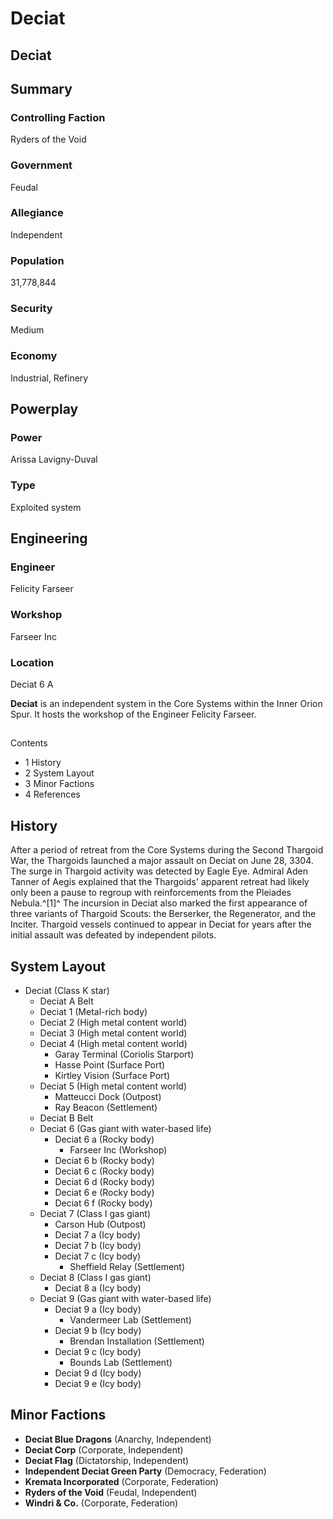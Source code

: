 # Deciat
## Deciat

		

## Summary

### Controlling Faction

Ryders of the Void

### Government

Feudal

### Allegiance

Independent

### Population

31,778,844

### Security

Medium

### Economy

Industrial, Refinery

## Powerplay

### Power

Arissa Lavigny-Duval

### Type

Exploited system

## Engineering

### Engineer

Felicity Farseer

### Workshop

Farseer Inc

### Location

Deciat 6 A

**Deciat** is an independent system in the Core Systems within the Inner Orion Spur. It hosts the workshop of the Engineer Felicity Farseer.

## 

Contents

- 1 History
- 2 System Layout
- 3 Minor Factions
- 4 References

## History

After a period of retreat from the Core Systems during the Second Thargoid War, the Thargoids launched a major assault on Deciat on June 28, 3304. The surge in Thargoid activity was detected by Eagle Eye. Admiral Aden Tanner of Aegis explained that the Thargoids' apparent retreat had likely only been a pause to regroup with reinforcements from the Pleiades Nebula.^[1]^ The incursion in Deciat also marked the first appearance of three variants of Thargoid Scouts: the Berserker, the Regenerator, and the Inciter. Thargoid vessels continued to appear in Deciat for years after the initial assault was defeated by independent pilots.

## System Layout

- Deciat (Class K star)
    - Deciat A Belt
    - Deciat 1 (Metal-rich body)
    - Deciat 2 (High metal content world)
    - Deciat 3 (High metal content world)
    - Deciat 4 (High metal content world)
        - Garay Terminal (Coriolis Starport)
        - Hasse Point (Surface Port)
        - Kirtley Vision (Surface Port)
    - Deciat 5 (High metal content world)
        - Matteucci Dock (Outpost)
        - Ray Beacon (Settlement)
    - Deciat B Belt
    - Deciat 6 (Gas giant with water-based life)
        - Deciat 6 a (Rocky body)
            - Farseer Inc (Workshop)
        - Deciat 6 b (Rocky body)
        - Deciat 6 c (Rocky body)
        - Deciat 6 d (Rocky body)
        - Deciat 6 e (Rocky body)
        - Deciat 6 f (Rocky body)
    - Deciat 7 (Class I gas giant)
        - Carson Hub (Outpost)
        - Deciat 7 a (Icy body)
        - Deciat 7 b (Icy body)
        - Deciat 7 c (Icy body)
            - Sheffield Relay (Settlement)
    - Deciat 8 (Class I gas giant)
        - Deciat 8 a (Icy body)
    - Deciat 9 (Gas giant with water-based life)
        - Deciat 9 a (Icy body)
            - Vandermeer Lab (Settlement)
        - Deciat 9 b (Icy body)
            - Brendan Installation (Settlement)
        - Deciat 9 c (Icy body)
            - Bounds Lab (Settlement)
        - Deciat 9 d (Icy body)
        - Deciat 9 e (Icy body)

## Minor Factions

- **Deciat Blue Dragons** (Anarchy, Independent)
- **Deciat Corp** (Corporate, Independent)
- **Deciat Flag** (Dictatorship, Independent)
- **Independent Deciat Green Party** (Democracy, Federation)
- **Kremata Incorporated** (Corporate, Federation)
- **Ryders of the Void** (Feudal, Independent)
- **Windri & Co.** (Corporate, Federation)
